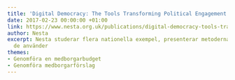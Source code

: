 ```yaml
---
title: 'Digital Democracy: The Tools Transforming Political Engagement'
date: 2017-02-23 00:00:00 +01:00
link: https://www.nesta.org.uk/publications/digital-democracy-tools-transforming-political-engagement
author: Nesta
excerpt: Nesta studerar flera nationella exempel, presenterar metoderna och verktygen
  de använder
themes:
- Genomföra en medborgarbudget
- Genomföra medborgarförslag
---
```


